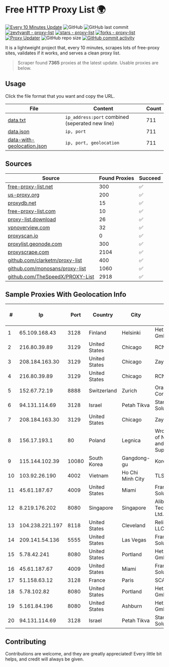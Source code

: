 
# Free HTTP Proxy List 🌍

[![Every 10 Minutes Update](https://github.com/mertguvencli/http-proxy-list/actions/workflows/main.yml/badge.svg?branch=main)](https://github.com/mertguvencli/http-proxy-list/actions/workflows/main.yml)
![GitHub](https://img.shields.io/github/license/mertguvencli/http-proxy-list)
![GitHub last commit](https://img.shields.io/github/last-commit/mertguvencli/http-proxy-list)
[![zevtyardt - proxy-list](https://img.shields.io/static/v1?label=zevtyardt&message=proxy-list&color=blue&logo=github)](https://github.com/zevtyardt/proxy-list "Go to GitHub repo")
[![stars - proxy-list](https://img.shields.io/github/stars/zevtyardt/proxy-list?style=social)](https://github.com/zevtyardt/proxy-list)
[![forks - proxy-list](https://img.shields.io/github/forks/zevtyardt/proxy-list?style=social)](https://github.com/zevtyardt/proxy-list)
[![Proxy Updater](https://github.com/zevtyardt/proxy-list/workflows/Proxy%20Updater/badge.svg)](https://github.com/zevtyardt/proxy-list/actions?query=workflow:"Proxy+Updater")
![GitHub repo size](https://img.shields.io/github/repo-size/zevtyardt/proxy-list)
[![GitHub commit activity](https://img.shields.io/github/commit-activity/m/zevtyardt/proxy-list?logo=commits)](https://github.com/zevtyardt/proxy-list/commits/main)

It is a lightweight project that, every 10 minutes, scrapes lots of free-proxy sites, validates if it works, and serves a clean proxy list.

> Scraper found **7365** proxies at the latest update. Usable proxies are below.

## Usage

Click the file format that you want and copy the URL.

|File|Content|Count|
|----|-------|-----|
|[data.txt](https://raw.githubusercontent.com/mertguvencli/http-proxy-list/main/proxy-list/data.txt)|`ip_address:port` combined (seperated new line)|711|
|[data.json](https://raw.githubusercontent.com/mertguvencli/http-proxy-list/main/proxy-list/data.json)|`ip, port`|711|
|[data-with-geolocation.json](https://raw.githubusercontent.com/mertguvencli/http-proxy-list/main/proxy-list/data-with-geolocation.json)|`ip, port, geolocation`|711|

## Sources

|Source|Found Proxies|Succeed|
|------|-------------|-------|
|[free-proxy-list.net](https://free-proxy-list.net)|300|✅|
|[us-proxy.org](https://www.us-proxy.org)|200|✅|
|[proxydb.net](http://proxydb.net)|15|✅|
|[free-proxy-list.com](https://free-proxy-list.com/?page=&port=&type%5B%5D=http&type%5B%5D=https&up_time=0&search=Search)|10|✅|
|[proxy-list.download](https://www.proxy-list.download/HTTP)|26|✅|
|[vpnoverview.com](https://vpnoverview.com/privacy/anonymous-browsing/free-proxy-servers)|32|✅|
|[proxyscan.io](https://www.proxyscan.io)|0|✅|
|[proxylist.geonode.com](https://proxylist.geonode.com/api/proxy-list?limit=300&page=1&sort_by=lastChecked&sort_type=desc&protocols=http,https)|300|✅|
|[proxyscrape.com](https://api.proxyscrape.com/v2/?request=displayproxies&protocol=http&timeout=10000&country=all&ssl=all&anonymity=all)|2104|✅|
|[github.com/clarketm/proxy-list](https://raw.githubusercontent.com/clarketm/proxy-list/master/proxy-list-raw.txt)|400|✅|
|[github.com/monosans/proxy-list](https://raw.githubusercontent.com/monosans/proxy-list/main/proxies/http.txt)|1060|✅|
|[github.com/TheSpeedX/PROXY-List](https://raw.githubusercontent.com/TheSpeedX/PROXY-List/master/http.txt)|2918|✅|


## Sample Proxies With Geolocation Info

|#|Ip|Port|Country|City|Internet Service Provider|
|-|--|----|-------|----|-------------------------|
|1|65.109.168.43|3128|Finland|Helsinki|Hetzner Online GmbH|
|2|216.80.39.89|3129|United States|Chicago|RCN|
|3|208.184.163.30|3129|United States|Chicago|Zayo Bandwidth|
|4|216.80.39.89|3129|United States|Chicago|RCN|
|5|152.67.72.19|8888|Switzerland|Zurich|Oracle Corporation|
|6|94.131.114.69|3128|Israel|Petah Tikva|Stark Industries Solutions LTD|
|7|208.184.163.30|3129|United States|Chicago|Zayo Bandwidth|
|8|156.17.193.1|80|Poland|Legnica|Wroclaw Centre of Networking and Supercomputing|
|9|115.144.102.39|10080|South Korea|Gangdong-gu|Korea Telecom|
|10|103.92.26.190|4002|Vietnam|Ho Chi Minh City|TLSOFT|
|11|45.61.187.67|4009|United States|Miami|FranTech Solutions|
|12|8.219.176.202|8080|Singapore|Singapore|Alibaba (US) Technology Co., Ltd.|
|13|104.238.221.197|8118|United States|Cleveland|ReliableSite.Net LLC|
|14|209.141.54.136|5555|United States|Las Vegas|FranTech Solutions|
|15|5.78.42.241|8080|United States|Portland|Hetzner Online GmbH|
|16|45.61.187.67|4009|United States|Miami|FranTech Solutions|
|17|51.158.63.12|3128|France|Paris|SCALEWAY|
|18|5.78.102.82|8080|United States|Portland|Hetzner Online GmbH|
|19|5.161.84.196|8080|United States|Ashburn|Hetzner Online GmbH|
|20|94.131.114.69|3128|Israel|Petah Tikva|Stark Industries Solutions LTD|



## Contributing

Contributions are welcome, and they are greatly appreciated! Every
little bit helps, and credit will always be given.

